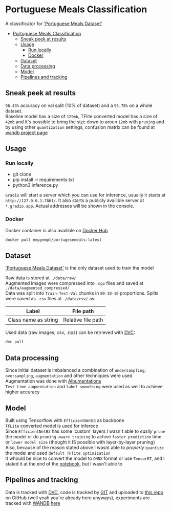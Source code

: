 # Portuguese Meals Classification

A classificator for ['Portuguese Meals Dataset'](https://www.kaggle.com/datasets/catarinaantelo/portuguese-meals)  

- [Portuguese Meals Classification](#portuguese-meals-classification)
  - [Sneak peek at results](#sneak-peek-at-results)
  - [Usage](#usage)
    - [Run locally](#run-locally)
    - [Docker](#docker)
  - [Dataset](#dataset)
  - [Data processing](#data-processing)
  - [Model](#model)
  - [Pipelines and tracking](#pipelines-and-tracking)

## Sneak peek at results

`96.43%` accuracy on val split (10% of dataset) and a `95.78%` on a whole dataset.  
Baseline model has a size of `129mb`, TFlite converted model has a size of `42mb` and it's possible to bring the size down to aroun `12mb` with `pruning` and by using other `quantization` settings, confusion matrix can be found at [wandb project page](https://wandb.ai/empyempt/Portugese%20Meals%20Classification)

## Usage

### Run locally

- git clone
- pip install -r requirements.txt
- python3 inference.py  
  
`Gradio` will start a server which you can use for inference, usually it starts at `http://127.0.0.1:7861/`. It also starts a publicly availible server at `*.gradio.app`. Actual addresses will be shown in the console.

### Docker

Docker container is also availible on [Docker Hub](https://hub.docker.com/repository/docker/empyempt/portugesemeals)

~~~bash
docker pull empyempt/portugesemeals:latest
~~~

## Dataset

['Portuguese Meals Dataset'](https://www.kaggle.com/datasets/catarinaantelo/portuguese-meals) is the only dataset used to train the model  

Raw data is stored at `./data/raw/`  
Augmented images were compressed into `.npz` files and saved at `./data/augmented_compressed/`  
Data was split into `Train-Test-Val` chunks in `80-10-10` proportions. Splits were saved as `.csv` files at `./data/csv/` as:  

|           Label           |        File path        |
| ------------------------- | ----------------------- |
| Class name as string      | Relative file path      |  

Used data (raw images, csv, .npz) can be retrieved with [DVC](https://dvc.org/):  

~~~bash
dvc pull
~~~

## Data processing

Since initial dataset is imbalanced a combination of `undersampling`, `oversampling`, `augmentation` and other techniques were used  
Augmentation was done with [Albumentations](https://albumentations.ai/)  
`Test time augmentation` and `label smoothing` were used as well to achieve higher accuracy  

## Model

Built using Tensorflow with `EfficientNetB3` as backbone  
`TFLite` converted model is used for inferece  
Since `EfficientNetB3` has some 'custom' layers I wasn't able to *easily* `prune` the model or do `pruning aware training` to achive `faster prediction` time or `lower model size` (thought it IS possible with layer-by-layer pruning)  
Also, because of the reason stated above I wasnt able to *properly* `quantize` the model and used `default TFlite optimization`  
It whould be nice to convert the model to `ONNX` format or use `TensorRT`, and I stated it at the end of the [notebook](<https://github.com/EmpyEmpt/Portuguese-Meals-Classification/blob/912a5bbda7bb03f2061055a5266e0f6cef6408b4/notebooks/all_together.ipynb>), but I wasn't able to  

## Pipelines and tracking

Data is tracked with [DVC](https://dvc.org/), code is tracked by [GIT](https://git-scm.com/) and uploaded to [this repo](https://github.com/EmpyEmpt/Portuguese-Meals-Classification) on GitHub (well yeah you're already here anyways), experiments are tracked with [WANDB](wandb.ai) [here](https://wandb.ai/empyempt/Portugese%20Meals%20Classification?workspace=user-empyempt)
